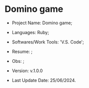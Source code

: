 # Domino game

- Project Name: Domino game;
- Languages: Ruby;
- Softwares/Work Tools: 'V.S. Code';
- Resume: ;
- Obs: ;
- Version: v.1.0.0

- Last Update Date: 25/06/2024.

##





